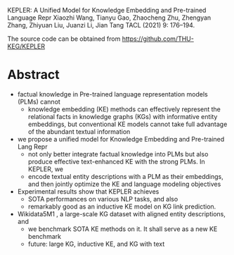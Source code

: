 KEPLER: A Unified Model for Knowledge Embedding and Pre-trained Language Repr
Xiaozhi Wang, Tianyu Gao, Zhaocheng Zhu, Zhengyan Zhang, Zhiyuan Liu,
  Juanzi Li, Jian Tang
TACL (2021) 9: 176–194.

The source code can be obtained from https://github.com/THU-KEG/KEPLER

# Abstract

* factual knowledge in Pre-trained language representation models (PLMs) cannot
  * knowledge embedding (KE) methods can effectively represent the relational
    facts in knowledge graphs (KGs) with informative entity embeddings, but
    conventional KE models cannot take full advantage of the abundant textual
    information
* we propose a unified model for Knowledge Embedding and Pre-trained Lang Repr
  * not only better integrate factual knowledge into PLMs but also
    produce effective text-enhanced KE with the strong PLMs. In KEPLER, we
  * encode textual entity descriptions with a PLM as their embeddings, and then
    jointly optimize the KE and language modeling objectives
* Experimental results show that KEPLER achieves
  * SOTA performances on various NLP tasks, and also
  * remarkably good as an inductive KE model on KG link prediction.
* Wikidata5M1 , a large-scale KG dataset with aligned entity descriptions, and
  * we benchmark SOTA KE methods on it. It shall serve as a new KE benchmark
  * future: large KG, inductive KE, and KG with text
